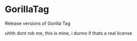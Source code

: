 # GorillaTag
Release versions of Gorilla Tag

uhhh dont rob me, this is mine, i dunno if thats a real license
